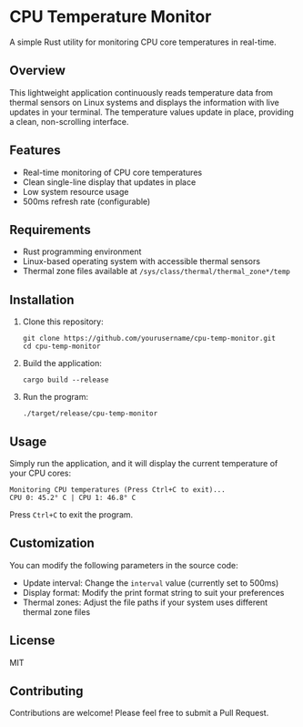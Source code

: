 # CPU Temperature Monitor

A simple Rust utility for monitoring CPU core temperatures in real-time.

## Overview

This lightweight application continuously reads temperature data from thermal sensors on Linux systems and displays the information with live updates in your terminal. The temperature values update in place, providing a clean, non-scrolling interface.

## Features

- Real-time monitoring of CPU core temperatures
- Clean single-line display that updates in place
- Low system resource usage
- 500ms refresh rate (configurable)

## Requirements

- Rust programming environment
- Linux-based operating system with accessible thermal sensors
- Thermal zone files available at `/sys/class/thermal/thermal_zone*/temp`

## Installation

1. Clone this repository:
   ```
   git clone https://github.com/yourusername/cpu-temp-monitor.git
   cd cpu-temp-monitor
   ```

2. Build the application:
   ```
   cargo build --release
   ```

3. Run the program:
   ```
   ./target/release/cpu-temp-monitor
   ```

## Usage

Simply run the application, and it will display the current temperature of your CPU cores:

```
Monitoring CPU temperatures (Press Ctrl+C to exit)...
CPU 0: 45.2° C | CPU 1: 46.8° C
```

Press `Ctrl+C` to exit the program.

## Customization

You can modify the following parameters in the source code:

- Update interval: Change the `interval` value (currently set to 500ms)
- Display format: Modify the print format string to suit your preferences
- Thermal zones: Adjust the file paths if your system uses different thermal zone files

## License

MIT

## Contributing

Contributions are welcome! Please feel free to submit a Pull Request.